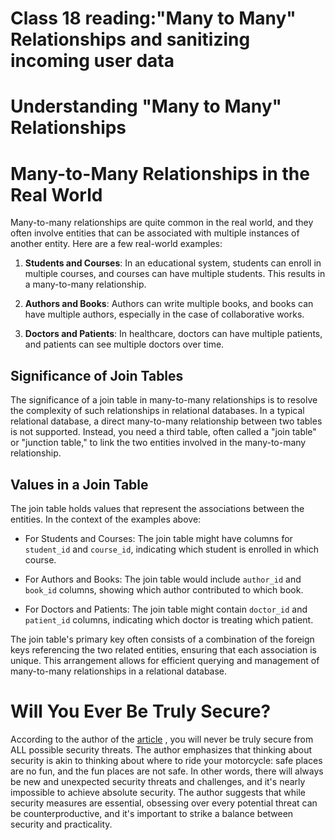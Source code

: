 # Class 18 reading:"Many to Many" Relationships and sanitizing incoming user data
# Understanding "Many to Many" Relationships 
# Many-to-Many Relationships in the Real World

Many-to-many relationships are quite common in the real world, and they often involve entities that can be associated with multiple instances of another entity. Here are a few real-world examples:

1. **Students and Courses**: In an educational system, students can enroll in multiple courses, and courses can have multiple students. This results in a many-to-many relationship.

2. **Authors and Books**: Authors can write multiple books, and books can have multiple authors, especially in the case of collaborative works.

3. **Doctors and Patients**: In healthcare, doctors can have multiple patients, and patients can see multiple doctors over time.


## Significance of Join Tables

The significance of a join table in many-to-many relationships is to resolve the complexity of such relationships in relational databases. In a typical relational database, a direct many-to-many relationship between two tables is not supported. Instead, you need a third table, often called a "join table" or "junction table," to link the two entities involved in the many-to-many relationship.

## Values in a Join Table

The join table holds values that represent the associations between the entities. In the context of the examples above:

- For Students and Courses: The join table might have columns for `student_id` and `course_id`, indicating which student is enrolled in which course.



- For Authors and Books: The join table would include `author_id` and `book_id` columns, showing which author contributed to which book.

- For Doctors and Patients: The join table might contain `doctor_id` and `patient_id` columns, indicating which doctor is treating which patient.



The join table's primary key often consists of a combination of the foreign keys referencing the two related entities, ensuring that each association is unique. This arrangement allows for efficient querying and management of many-to-many relationships in a relational database.




# Will You Ever Be Truly Secure?

According to the author of the [article](https://scholar.harvard.edu/files/mickens/files/thisworldofours.pdf) , you will never be truly secure from ALL possible security threats. The author emphasizes that thinking about security is akin to thinking about where to ride your motorcycle: safe places are no fun, and the fun places are not safe. In other words, there will always be new and unexpected security threats and challenges, and it's nearly impossible to achieve absolute security. The author suggests that while security measures are essential, obsessing over every potential threat can be counterproductive, and it's important to strike a balance between security and practicality.
